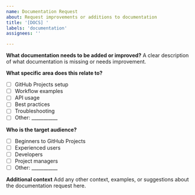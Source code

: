 ```yaml
---
name: Documentation Request
about: Request improvements or additions to documentation
title: '[DOCS] '
labels: 'documentation'
assignees: ''

---
```


**What documentation needs to be added or improved?**
A clear description of what documentation is missing or needs improvement.

**What specific area does this relate to?**
- [ ] GitHub Projects setup
- [ ] Workflow examples
- [ ] API usage
- [ ] Best practices
- [ ] Troubleshooting
- [ ] Other: ___________

**Who is the target audience?**
- [ ] Beginners to GitHub Projects
- [ ] Experienced users
- [ ] Developers
- [ ] Project managers
- [ ] Other: ___________

**Additional context**
Add any other context, examples, or suggestions about the documentation request here.